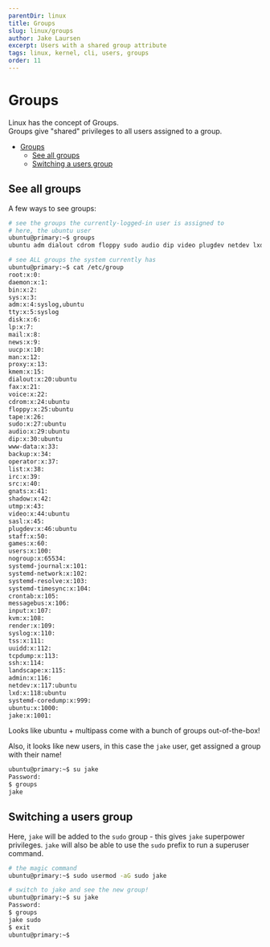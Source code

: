 ```yaml
---
parentDir: linux
title: Groups
slug: linux/groups
author: Jake Laursen
excerpt: Users with a shared group attribute
tags: linux, kernel, cli, users, groups
order: 11
---
```


# Groups
Linux has the concept of Groups.  
Groups give "shared" privileges to all users assigned to a group.  

- [Groups](#groups)
  - [See all groups](#see-all-groups)
  - [Switching a users group](#switching-a-users-group)

## See all groups
A few ways to see groups:
```bash
# see the groups the currently-logged-in user is assigned to
# here, the ubuntu user
ubuntu@primary:~$ groups
ubuntu adm dialout cdrom floppy sudo audio dip video plugdev netdev lxd

# see ALL groups the system currently has
ubuntu@primary:~$ cat /etc/group
root:x:0:
daemon:x:1:
bin:x:2:
sys:x:3:
adm:x:4:syslog,ubuntu
tty:x:5:syslog
disk:x:6:
lp:x:7:
mail:x:8:
news:x:9:
uucp:x:10:
man:x:12:
proxy:x:13:
kmem:x:15:
dialout:x:20:ubuntu
fax:x:21:
voice:x:22:
cdrom:x:24:ubuntu
floppy:x:25:ubuntu
tape:x:26:
sudo:x:27:ubuntu
audio:x:29:ubuntu
dip:x:30:ubuntu
www-data:x:33:
backup:x:34:
operator:x:37:
list:x:38:
irc:x:39:
src:x:40:
gnats:x:41:
shadow:x:42:
utmp:x:43:
video:x:44:ubuntu
sasl:x:45:
plugdev:x:46:ubuntu
staff:x:50:
games:x:60:
users:x:100:
nogroup:x:65534:
systemd-journal:x:101:
systemd-network:x:102:
systemd-resolve:x:103:
systemd-timesync:x:104:
crontab:x:105:
messagebus:x:106:
input:x:107:
kvm:x:108:
render:x:109:
syslog:x:110:
tss:x:111:
uuidd:x:112:
tcpdump:x:113:
ssh:x:114:
landscape:x:115:
admin:x:116:
netdev:x:117:ubuntu
lxd:x:118:ubuntu
systemd-coredump:x:999:
ubuntu:x:1000:
jake:x:1001:
``` 
Looks like ubuntu + multipass come with a bunch of groups out-of-the-box!  

Also, it looks like new users, in this case the `jake` user, get assigned a group with their name!
```bash
ubuntu@primary:~$ su jake
Password: 
$ groups
jake
```

## Switching a users group
Here, `jake` will be added to the `sudo` group - this gives `jake` superpower privileges. `jake` will also be able to use the `sudo` prefix to run a superuser command.   
```bash
# the magic command
ubuntu@primary:~$ sudo usermod -aG sudo jake

# switch to jake and see the new group!
ubuntu@primary:~$ su jake
Password: 
$ groups
jake sudo
$ exit
ubuntu@primary:~$ 
```
